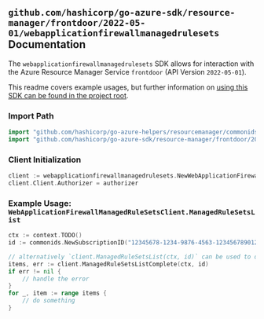 
## `github.com/hashicorp/go-azure-sdk/resource-manager/frontdoor/2022-05-01/webapplicationfirewallmanagedrulesets` Documentation

The `webapplicationfirewallmanagedrulesets` SDK allows for interaction with the Azure Resource Manager Service `frontdoor` (API Version `2022-05-01`).

This readme covers example usages, but further information on [using this SDK can be found in the project root](https://github.com/hashicorp/go-azure-sdk/tree/main/docs).

### Import Path

```go
import "github.com/hashicorp/go-azure-helpers/resourcemanager/commonids"
import "github.com/hashicorp/go-azure-sdk/resource-manager/frontdoor/2022-05-01/webapplicationfirewallmanagedrulesets"
```


### Client Initialization

```go
client := webapplicationfirewallmanagedrulesets.NewWebApplicationFirewallManagedRuleSetsClientWithBaseURI("https://management.azure.com")
client.Client.Authorizer = authorizer
```


### Example Usage: `WebApplicationFirewallManagedRuleSetsClient.ManagedRuleSetsList`

```go
ctx := context.TODO()
id := commonids.NewSubscriptionID("12345678-1234-9876-4563-123456789012")

// alternatively `client.ManagedRuleSetsList(ctx, id)` can be used to do batched pagination
items, err := client.ManagedRuleSetsListComplete(ctx, id)
if err != nil {
	// handle the error
}
for _, item := range items {
	// do something
}
```
